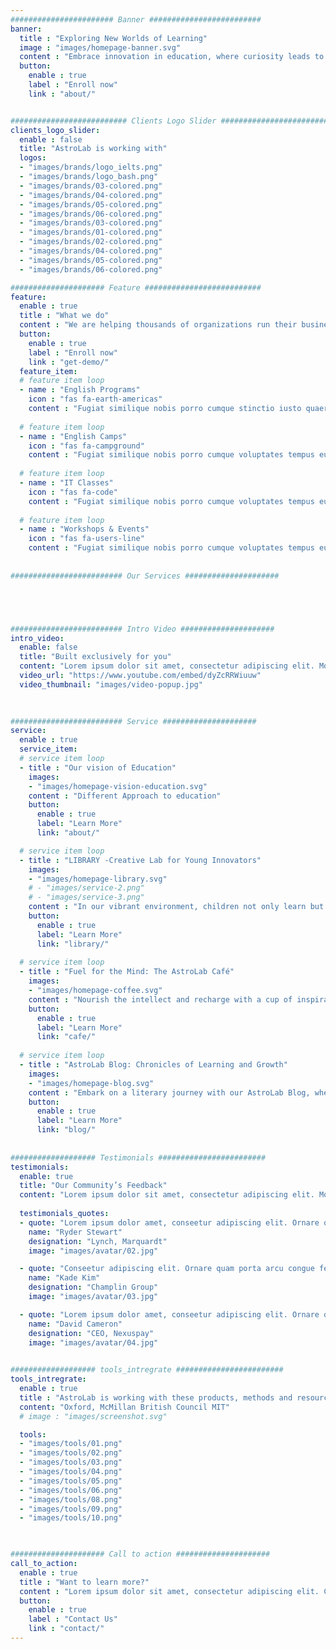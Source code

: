 ```yaml
---
####################### Banner #########################
banner:
  title : "Exploring New Worlds of Learning"
  image : "images/homepage-banner.svg"
  content : "Embrace innovation in education, where curiosity leads to creativity and every mistake is a milestone.<br>Begin your journey to discovery today."
  button:
    enable : true
    label : "Enroll now"
    link : "about/"


########################## Clients Logo Slider #########################
clients_logo_slider:
  enable : false
  title: "AstroLab is working with"
  logos:
  - "images/brands/logo_ielts.png"
  - "images/brands/logo_bash.png"
  - "images/brands/03-colored.png"
  - "images/brands/04-colored.png"
  - "images/brands/05-colored.png"
  - "images/brands/06-colored.png"
  - "images/brands/03-colored.png"
  - "images/brands/01-colored.png"
  - "images/brands/02-colored.png"
  - "images/brands/04-colored.png"
  - "images/brands/05-colored.png"
  - "images/brands/06-colored.png"

##################### Feature ##########################
feature:
  enable : true
  title : "What we do"
  content : "We are helping thousands of organizations run their business strategies and achieve their ambitious results! We make big plans happen."
  button:
    enable : true
    label : "Enroll now"
    link : "get-demo/"
  feature_item:
  # feature item loop
  - name : "English Programs"
    icon : "fas fa-earth-americas"
    content : "Fugiat similique nobis porro cumque stinctio iusto quaerat corrupti."
    
  # feature item loop
  - name : "English Camps"
    icon : "fas fa-campground"
    content : "Fugiat similique nobis porro cumque voluptates tempus eupo stinctio."
    
  # feature item loop
  - name : "IT Classes"
    icon : "fas fa-code"
    content : "Fugiat similique nobis porro cumque voluptates tempus eupo stinctio."
    
  # feature item loop
  - name : "Workshops & Events"
    icon : "fas fa-users-line"
    content : "Fugiat similique nobis porro cumque voluptates tempus eupo stinctio."
      
      
######################### Our Services #####################





######################### Intro Video #####################
intro_video:
  enable: false
  title: "Built exclusively for you"
  content: "Lorem ipsum dolor sit amet, consectetur adipiscing elit. Morbi egestas Werat viverra id et aliquet. vulputate egestas sollicitudin."
  video_url: "https://www.youtube.com/embed/dyZcRRWiuuw"
  video_thumbnail: "images/video-popup.jpg"

      
      
######################### Service #####################
service:
  enable : true
  service_item:
  # service item loop
  - title : "Our vision of Education"
    images:
    - "images/homepage-vision-education.svg"
    content : "Different Approach to education"
    button:
      enable : true
      label: "Learn More"
      link: "about/"

  # service item loop
  - title : "LIBRARY -Creative Lab for Young Innovators"
    images:
    - "images/homepage-library.svg"
    # - "images/service-2.png"
    # - "images/service-3.png"
    content : "In our vibrant environment, children not only learn but thrive. Our library is a portal to countless worlds, our coding classes open doors to digital landscapes, and our language courses broaden horizons."
    button:
      enable : true
      label: "Learn More"
      link: "library/"
      
  # service item loop
  - title : "Fuel for the Mind: The AstroLab Café"
    images:
    - "images/homepage-coffee.svg"
    content : "Nourish the intellect and recharge with a cup of inspiration. Our café is a cozy spot for students and parents alike to connect, share ideas, and savor the joy of learning together."
    button:
      enable : true
      label: "Learn More"
      link: "cafe/"
      
  # service item loop
  - title : "AstroLab Blog: Chronicles of Learning and Growth"
    images:
    - "images/homepage-blog.svg"
    content : "Embark on a literary journey with our AstroLab Blog, where our students share their experiences, challenges, and triumphs. Discover the unique narratives that make AstroLab a community of storytellers."
    button:
      enable : true
      label: "Learn More"
      link: "blog/"
      
       
################### Testimonials ########################
testimonials:
  enable: true
  title: "Our Community’s Feedback"
  content: "Lorem ipsum dolor sit amet, consectetur adipiscing elit. Morbi egestas Werat viverra id et aliquet. vulputate egestas sollicitudin."
  
  testimonials_quotes:
  - quote: "Lorem ipsum dolor amet, conseetur adipiscing elit. Ornare quam porta arcu congue felis volutpat. Vitae lectudbfs dolor faucibus"
    name: "Ryder Stewart"
    designation: "Lynch, Marquardt"
    image: "images/avatar/02.jpg"

  - quote: "Conseetur adipiscing elit. Ornare quam porta arcu congue felis volutpat. Vitae lectudbfs pellentesque vitae dolor faucibus"
    name: "Kade Kim"
    designation: "Champlin Group"
    image: "images/avatar/03.jpg"

  - quote: "Lorem ipsum dolor amet, conseetur adipiscing elit. Ornare quam porta arcu congue felis volutpat. Vitae lectudbfs pellentesque vitae dolor"
    name: "David Cameron"
    designation: "CEO, Nexuspay"
    image: "images/avatar/04.jpg"
        

################### tools_intregrate ########################
tools_intregrate:
  enable : true
  title : "AstroLab is working with these products, methods and resources"
  content: "Oxford, McMillan British Council MIT"
  # image : "images/screenshot.svg"

  tools:
  - "images/tools/01.png"
  - "images/tools/02.png"
  - "images/tools/03.png"
  - "images/tools/04.png"
  - "images/tools/05.png"
  - "images/tools/06.png"
  - "images/tools/08.png"
  - "images/tools/09.png"
  - "images/tools/10.png"

  

##################### Call to action #####################
call_to_action:
  enable : true
  title : "Want to learn more?"
  content : "Lorem ipsum dolor sit amet, consectetur adipiscing elit. Consequat eget amtempus eu at consecttur."
  button:
    enable : true
    label : "Contact Us"
    link : "contact/"
---
```

